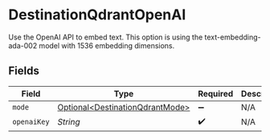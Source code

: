 # DestinationQdrantOpenAI

Use the OpenAI API to embed text. This option is using the text-embedding-ada-002 model with 1536 embedding dimensions.


## Fields

| Field                                                                            | Type                                                                             | Required                                                                         | Description                                                                      |
| -------------------------------------------------------------------------------- | -------------------------------------------------------------------------------- | -------------------------------------------------------------------------------- | -------------------------------------------------------------------------------- |
| `mode`                                                                           | [Optional\<DestinationQdrantMode>](../../models/shared/DestinationQdrantMode.md) | :heavy_minus_sign:                                                               | N/A                                                                              |
| `openaiKey`                                                                      | *String*                                                                         | :heavy_check_mark:                                                               | N/A                                                                              |